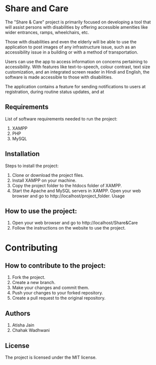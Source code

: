 # Share and Care
The "Share & Care" project is primarily focused on developing a tool that will assist persons with disabilities by offering accessible amenities like wider entrances, ramps, wheelchairs, etc.

Those with disabilities and even the elderly will be able to use the application to post images of any infrastructure issue, such as an accessibility issue in a building or with a method of transportation.


Users can use the app to access information on concerns pertaining to accessibility. With features like text-to-speech, colour contrast, text size customization, and an integrated screen reader in Hindi and English, the software is made accessible to those with disabilities.

The application contains a feature for sending notifications to users at registration, during routine status updates, and at

 ## Requirements
List of software requirements needed to run the project:

1. XAMPP
2. PHP
3. MySQL

## Installation
Steps to install the project:

1. Clone or download the project files.
2. Install XAMPP on your machine.
3. Copy the project folder to the htdocs folder of XAMPP.
4. Start the Apache and MySQL servers in XAMPP.
Open your web browser and go to http://localhost/project_folder.
Usage
## How to use the project:

1. Open your web browser and go to http://localhost/Share&Care
2. Follow the instructions on the website to use the project.
# Contributing
## How to contribute to the project:

1. Fork the project.
2. Create a new branch.
3. Make your changes and commit them.
4. Push your changes to your forked repository.
5. Create a pull request to the original repository.
## Authors
1. Atisha Jain
2. Chahak Wadhwani


## License
The project is licensed under the MIT license.
